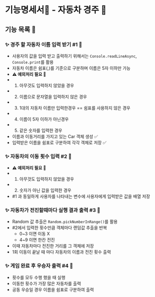 # 기능명세서📜 - 자동차 경주 🚗 

## 기능 목록 📄

### ✨ 경주 할 자동차 이름 입력 받기 #1 🚧
 - 사용자의 값을 입력 받고 출력하기 위해서는 `Console.readLineAsync`, `Console.print`를 활용
 - 자동차 이름은 쉼표(,)를 기준으로 구분하며 이름은 5자 이하만 가능
 - **⚠️ 예외처리 필요 🚧**
  - 1. 아무것도 입력하지 않았을 경우
  - 2. 이름으로 문자열을 입력하지 않은 경우
  - 3. 1대의 자동차 이름만 입력한경우 == 쉼표를 사용하지 않은 경우
  - 4. 이름이 5자 이하가 아닌경우
  - 5. 같은 숫자를 입력한 경우 
 - 이름과 이동거리를 가지고 있는 Car 객체 생성 ✅
 - 입력받은 이름을 쉼표로 구분하여 각각 객체로 저장 ✅
### ✨ 자동차의 이동 횟수 입력 #2 🚧
 - **⚠️ 예외처리 필요 🚧**
  - 1. 아무것도 입력하지 않았을 경우
  - 2. 숫자가 아닌 값을 입력한 경우
 - #1 과 동일하게 사용자를 나타내는 변수에 사용자에게 입력받은 값을 배열 저장
### ✨ 자동차가 전진할때마다 실행 결과 출력 #3 🚧
 - Random 값 추출은 `Random.pickNumberInRange()`를 활용
 - #2에서 입력한 횟수만큼 객체마다 랜덤값 추출을 반복
   - 0~3 이면 이동 X
   - 4~9 이면 한칸 전진
 - 이때 자동차마다 전진한 거리를 그 객체에 저장
 - 1회 이동이 끝날 때 마다 자동차의 이름과 전진 횟수 출력
### ✨ 게임 완료 후 우승자 출력 #4 🚧
- 횟수를 모두 수행 했을 때 실행
- 이동한 횟수가 가장 많은 자동차를 출력
- 공동 우승일 경우 이름을 쉼표로 구분하여 출력
